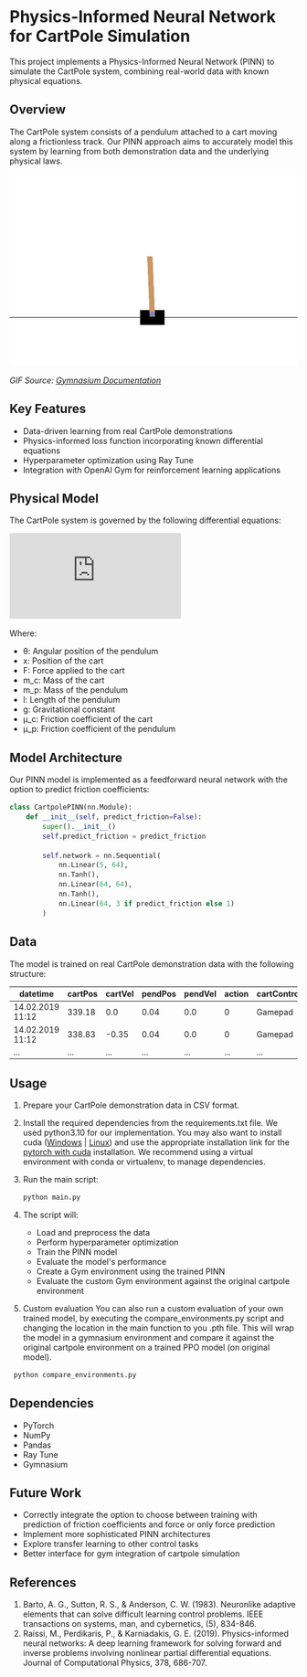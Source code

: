 # Physics-Informed Neural Network for CartPole Simulation

This project implements a Physics-Informed Neural Network (PINN) to simulate the CartPole system, combining real-world data with known physical equations.

## Overview

The CartPole system consists of a pendulum attached to a cart moving along a frictionless track. Our PINN approach aims to accurately model this system by learning from both demonstration data and the underlying physical laws.

![CartPole System](media/cart_pole.gif)

*GIF Source: [Gymnasium Documentation](https://gymnasium.farama.org/environments/classic_control/cart_pole/#cart-pole)*

## Key Features

- Data-driven learning from real CartPole demonstrations
- Physics-informed loss function incorporating known differential equations
- Hyperparameter optimization using Ray Tune
- Integration with OpenAI Gym for reinforcement learning applications

## Physical Model

The CartPole system is governed by the following differential equations:

![Differential Equations](https://latex.codecogs.com/png.latex?%5Cdpi%7B120%7D%20%5Cbegin%7Balign*%7D%20%5Cddot%7B%5Ctheta%7D%20%26%3D%20%5Cfrac%7Bg%20%5Csin%5Ctheta%20&plus;%20%5Ccos%5Ctheta%20%5Cleft%5B%20%5Cfrac%7B-F%20-%20m_p%20l%20%5Cdot%7B%5Ctheta%7D%5E2%20%5Csin%5Ctheta%20&plus;%20%5Cmu_c%20%5Ctext%7Bsgn%7D%28%5Cdot%7Bx%7D%29%7D%7Bm_c%20&plus;%20m_p%7D%20%5Cright%5D%20-%20%5Cfrac%7B%5Cmu_p%20%5Cdot%7B%5Ctheta%7D%7D%7Bm_p%20l%7D%7D%7Bl%20%5Cleft%5B%20%5Cfrac%7B4%7D%7B3%7D%20-%20%5Cfrac%7Bm_p%20%5Ccos%5E2%5Ctheta%7D%7Bm_c%20&plus;%20m_p%7D%20%5Cright%5D%7D%20%5C%5C%20%5Cddot%7Bx%7D%20%26%3D%20%5Cfrac%7BF%20&plus;%20m_p%20l%20%5Cleft%5B%20%5Cdot%7B%5Ctheta%7D%5E2%20%5Csin%5Ctheta%20-%20%5Cddot%7B%5Ctheta%7D%20%5Ccos%5Ctheta%20%5Cright%5D%20-%20%5Cmu_c%20%5Ctext%7Bsgn%7D%28%5Cdot%7Bx%7D%29%7D%7Bm_c%20&plus;%20m_p%7D%20%5Cend%7Balign*%7D)

Where:

- θ: Angular position of the pendulum
- x: Position of the cart
- F: Force applied to the cart
- m_c: Mass of the cart
- m_p: Mass of the pendulum
- l: Length of the pendulum
- g: Gravitational constant
- μ_c: Friction coefficient of the cart
- μ_p: Friction coefficient of the pendulum

## Model Architecture

Our PINN model is implemented as a feedforward neural network with the option to predict friction coefficients:

```python
class CartpolePINN(nn.Module):
    def __init__(self, predict_friction=False):
        super().__init__()
        self.predict_friction = predict_friction
        
        self.network = nn.Sequential(
            nn.Linear(5, 64),
            nn.Tanh(),
            nn.Linear(64, 64),
            nn.Tanh(),
            nn.Linear(64, 3 if predict_friction else 1)
        )
```

## Data

The model is trained on real CartPole demonstration data with the following structure:

| datetime | cartPos | cartVel | pendPos | pendVel | action | cartController | exploration |
|----------|---------|---------|---------|---------|--------|----------------|-------------|
| 14.02.2019 11:12 | 339.18 | 0.0 | 0.04 | 0.0 | 0 | Gamepad | 0 |
| 14.02.2019 11:12 | 338.83 | -0.35 | 0.04 | 0.0 | 0 | Gamepad | 0 |
| ... | ... | ... | ... | ... | ... | ... | ... |

## Usage

1. Prepare your CartPole demonstration data in CSV format.
2. Install the required dependencies from the requirements.txt file. We used python3.10 for our implementation. You may also want to install cuda ([Windows](https://docs.nvidia.com/cuda/cuda-installation-guide-microsoft-windows/index.html) | [Linux](https://docs.nvidia.com/cuda/cuda-installation-guide-linux/index.html)) and use the appropriate installation link for the [pytorch with cuda](https://pytorch.org/get-started/locally/) installation. We recommend using a virtual environment with conda or virtualenv, to manage dependencies.
3. Run the main script:

   ```bash
   python main.py
   ```

4. The script will:
   - Load and preprocess the data
   - Perform hyperparameter optimization
   - Train the PINN model
   - Evaluate the model's performance
   - Create a Gym environment using the trained PINN
   - Evaluate the custom Gym environment against the original cartpole environment
  
5. Custom evaluation
  You can also run a custom evaluation of your own trained model, by executing the compare_environments.py script and changing the location in the main function to you .pth file. This will wrap the model in a gymnasium environment and compare it against the original cartpole environment on a trained PPO model (on original model).

  ```bash
   python compare_environments.py
   ```

## Dependencies

- PyTorch
- NumPy
- Pandas
- Ray Tune
- Gymnasium

## Future Work

- Correctly integrate the option to choose between training with prediction of friction coefficients and force or only force prediction
- Implement more sophisticated PINN architectures
- Explore transfer learning to other control tasks
- Better interface for gym integration of cartpole simulation

## References

1. Barto, A. G., Sutton, R. S., & Anderson, C. W. (1983). Neuronlike adaptive elements that can solve difficult learning control problems. IEEE transactions on systems, man, and cybernetics, (5), 834-846.
2. Raissi, M., Perdikaris, P., & Karniadakis, G. E. (2019). Physics-informed neural networks: A deep learning framework for solving forward and inverse problems involving nonlinear partial differential equations. Journal of Computational Physics, 378, 686-707.
